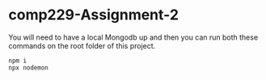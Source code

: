 ﻿# comp229-Assignment-2

You will need to have a local Mongodb up and then you can run both these commands on the root folder of this project.

```
npm i
npx nodemon
```
